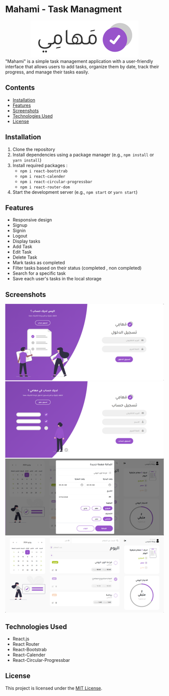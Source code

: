 # Mahami - Task Managment

<div align="center">
  <img src="./src/assets/img/logo.svg" alt="Alt Text"  />
</div>
"Mahami" is a simple task management application with a user-friendly interface that allows users to add tasks, organize them by date, track their progress, and manage their tasks easily.

## Contents

- [Installation](#installation)
- [Features](#features)
- [Screenshots](#screenshots)
- [Technologies Used](#technologies-used)
- [License](#license)

## Installation

1. Clone the repository
2. Install dependencies using a package manager (e.g., `npm install` or `yarn install`)
3. Install required packages :
   - `npm i react-bootstrab`
   - `npm i react-calender`
   - `npm i react-circular-progressbar`
   - `npm i react-router-dom`
4. Start the development server (e.g., `npm start` or `yarn start`)

## Features

- Responsive design
- Signup
- Signin
- Logout
- Display tasks
- Add Task
- Edit Task
- Delete Task
- Mark tasks as completed
- Filter tasks based on their status (completed , non completed)
- Search for a specific task
- Save each user's tasks in the local storage

## Screenshots

<div align="center">
  <img src="./src/assets/img/redmeImg/1.png" alt="Alt Text"  />
</div>

<div align="center">
  <img src="./src/assets/img/redmeImg/2.png" alt="Alt Text"  />
</div>

<div align="center">
  <img src="./src/assets/img/redmeImg/3.png" alt="Alt Text"  />
</div>

<div align="center">
  <img src="./src/assets/img/redmeImg/4.png" alt="Alt Text"  />
</div>

## Technologies Used

- React.js
- React Router
- React-Bootstrab
- React-Calender
- React-Circular-Progressbar

## License

This project is licensed under the [MIT License](LICENSE).
